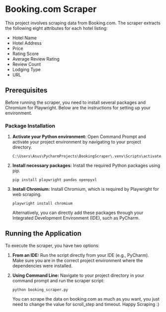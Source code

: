 # Booking.com Scraper

This project involves scraping data from Booking.com. The scraper extracts the following eight attributes for each hotel listing:

- Hotel Name
- Hotel Address
- Price
- Rating Score
- Average Review Rating
- Review Count
- Lodging Type
- URL

## Prerequisites

Before running the scraper, you need to install several packages and Chromium for Playwright. Below are the instructions for setting up your environment.

### Package Installation

1. **Activate your Python environment:**
   Open Command Prompt and activate your project environment by navigating to your project directory.
   ```
   C:\Users\Asus\PycharmProjects\BookingScraper\.venv\Scripts\activate
   ```

2. **Install necessary packages:**
   Install the required Python packages using pip.
   ```
   pip install playwright pandas openpyxl
   ```

3. **Install Chromium:**
   Install Chromium, which is required by Playwright for web scraping.
   ```
   playwright install chromium
   ```

   Alternatively, you can directly add these packages through your Integrated Development Environment (IDE), such as PyCharm.

## Running the Application

To execute the scraper, you have two options:

1. **From an IDE:**
   Run the script directly from your IDE (e.g., PyCharm). Make sure you are in the correct project environment where the dependencies were installed.

2. **Using Command Line:**
   Navigate to your project directory in your command prompt and run the scraper script:
   ```
   python booking_scraper.py
   ```

   You can scrape the data on booking.com as much as you want, you just need to change the value for scroll_step and timeout. Happy Scraping :)
